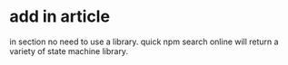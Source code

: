 # add in article
in section no need to use a library. 
quick npm search online will return a variety of state machine library.
